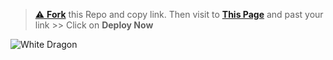 > [⚠️ **Fork**](https://github.com/SL-Alpha-X-Team/Alpha-X-MD-Bot-Installer/fork) this Repo and copy link. Then visit to [**This Page**](https://hansakabro.tk/Heroku-Redirect) and past your link >> Click on **Deploy Now**

<img title="White Dragon" src="https://img.shields.io/badge/☛ BUILD BY KAVISHKA ☚-dqz/JulieMwol?color=black&style=for-the-badge&logo=github"></a>

